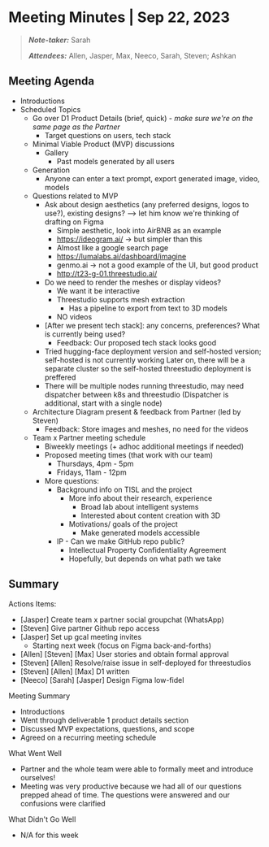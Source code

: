 # Meeting Minutes | Sep 22, 2023

>_**Note-taker:**_ Sarah
>
>_**Attendees:**_ Allen, Jasper, Max, Neeco, Sarah, Steven; Ashkan

## Meeting Agenda
- Introductions
- Scheduled Topics
  - Go over D1 Product Details (brief, quick) - _make sure we're on the same page as the Partner_
    - Target questions on users, tech stack
  - Minimal Viable Product (MVP) discussions
    - Gallery
      - Past models generated by all users
   - Generation
      - Anyone can enter a text prompt, export generated image, video, models
   - Questions related to MVP
      - Ask about design aesthetics (any preferred designs, logos to use?), existing designs? --> let him know we're thinking of drafting on Figma
        - Simple aesthetic, look into AirBNB as an example
        - https://ideogram.ai/ -> but simpler than this
        - Almost like a google search page
        - https://lumalabs.ai/dashboard/imagine  
        - genmo.ai -> not a good example of the UI, but good product
        - http://t23-g-01.threestudio.ai/
      - Do we need to render the meshes or display videos?
        - We want it be interactive
        - Threestudio supports mesh extraction
          - Has a pipeline to export from text to 3D models
        - NO videos
      - \[After we present tech stack]: any concerns, preferences? What is currently being used?
        - Feedback: Our proposed tech stack looks good
      - Tried hugging-face deployment version and self-hosted version; self-hosted is not currently working
        Later on, there will be a separate cluster so the self-hosted threestudio deployment is preffered
      - There will be multiple nodes running threestudio, may need dispatcher between k8s and threestudio (Dispatcher is additional, start with a single node)
    - Architecture Diagram present & feedback from Partner (led by Steven)
      - Feedback: Store images and meshes, no need for the videos
    - Team x Partner meeting schedule
      - Biweekly meetings (+ adhoc additional meetings if needed)
      - Proposed meeting times (that work with our team)
        - Thursdays, 4pm - 5pm
        - Fridays, 11am - 12pm
      - More questions:
        - Background info on TISL and the project
          - More info about their research, experience
            - Broad lab about intelligent systems
            - Interested about content creation with 3D
          - Motivations/ goals of the project
            - Make generated models accessible
        - IP - Can we make GitHub repo public?
          - Intellectual Property Confidentiality Agreement
          - Hopefully, but depends on what path we take
         
## Summary
Actions Items:
- \[Jasper] Create team x partner social groupchat (WhatsApp)
- \[Steven] Give partner Github repo access
- \[Jasper] Set up gcal meeting invites
  - Starting next week (focus on Figma back-and-forths)
- \[Allen] \[Steven] \[Max] User stories and obtain formal approval
- \[Steven] \[Allen] Resolve/raise issue in self-deployed for threestudios
- \[Steven] \[Allen] \[Max] D1 written
- \[Neeco] \[Sarah] \[Jasper] Design Figma low-fidel

Meeting Summary
- Introductions
- Went through deliverable 1 product details section
- Discussed MVP expectations, questions, and scope
- Agreed on a recurring meeting schedule

What Went Well
- Partner and the whole team were able to formally meet and introduce ourselves!
- Meeting was very productive because we had all of our questions prepped ahead of time. The questions were answered and our confusions were clarified

What Didn't Go Well
- N/A for this week



